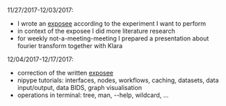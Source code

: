 
11/27/2017-12/03/2017:

- I wrote an [exposee](https://github.com/weissbe92/MSc_thesis_BenediktWeiss/blob/master/open%20lab%20notebook/exposee.md) according to the experiment I want to perform
- in context of the exposee I did more literature research
- for weekly not-a-meeting-meeting I prepared a presentation about fourier transform together with Klara

12/04/2017-12/17/2017:

- correction of the written [exposee](https://github.com/weissbe92/MSc_thesis_BenediktWeiss/blob/master/open%20lab%20notebook/exposee.md) 
- nipype tutorials: interfaces, nodes, workflows, caching, datasets, data input/output, data BIDS, graph visualisation
- operations in terminal: tree, man, --help, wildcard, ...
